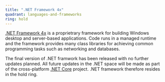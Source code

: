 ```yaml
---
title: ".NET Framework 4x"
quadrant: languages-and-frameworks
ring: hold
---
```


[.NET Framework 4x](https://dotnet.microsoft.com/en-us/download/dotnet-framework)
is a proprietrary framework for building Windows desktop and server-based
applications.
Code runs in a managed runtime and the framework provides many class libraries
for achieving common programming tasks such as networking and databases.

The final version of .NET framwork has been released with no further updates
planned. All future updates in the .NET space will be made as part of the
cross-platform [.NET Core](https://github.com/dotnet/core) project. .NET framework
therefore resides in the hold ring.
